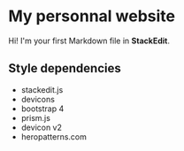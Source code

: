 # My personnal website 

Hi! I'm your first Markdown file in **StackEdit**. 

## Style dependencies

- stackedit.js
- devicons
- bootstrap 4
- prism.js
- devicon v2
- heropatterns.com